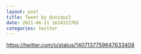 ```yaml
--- 
layout: post 
title: Tweet by @uniquz2 
date: 2021-06-21 1624322765 
categories: twitter 
--- 
```

https://twitter.com/o/status/1407137759647633408